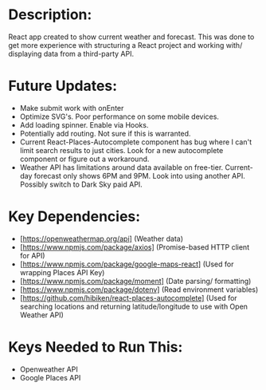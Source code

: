 # Description: 
React app created to show current weather and forecast. This was done to get more experience with structuring a React project and working with/ displaying data from a third-party API. 

# Future Updates: 
- Make submit work with onEnter
- Optimize SVG's. Poor performance on some mobile devices.
- Add loading spinner. Enable via Hooks. 
- Potentially add routing. Not sure if this is warranted.
- Current React-Places-Autocomplete component has bug where I can't limit search results to just cities. Look for a new autocomplete component or figure out a workaround. 
- Weather API has limitations around data available on free-tier. Current-day forecast only shows 6PM and 9PM. Look into using another API. Possibly switch to Dark Sky paid API. 

# Key Dependencies: 
- [https://openweathermap.org/api] (Weather data)
- [https://www.npmjs.com/package/axios] (Promise-based HTTP client for API)
- [https://www.npmjs.com/package/google-maps-react] (Used for wrapping Places API Key)
- [https://www.npmjs.com/package/moment] (Date parsing/ formatting)
- [https://www.npmjs.com/package/dotenv] (Read environment variables)
- [https://github.com/hibiken/react-places-autocomplete] (Used for searching locations and returning latitude/longitude to use with Open Weather API)

# Keys Needed to Run This: 
- Openweather API
- Google Places API
